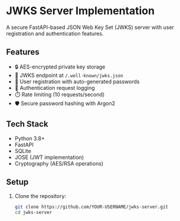 # JWKS Server Implementation

A secure FastAPI-based JSON Web Key Set (JWKS) server with user registration and authentication features.

## Features

- 🔒 AES-encrypted private key storage
- 🔑 JWKS endpoint at `/.well-known/jwks.json`
- 👤 User registration with auto-generated passwords
- 📝 Authentication request logging
- ⏱️ Rate limiting (10 requests/second)
- 🛡️ Secure password hashing with Argon2

## Tech Stack

- Python 3.8+
- FastAPI
- SQLite
- JOSE (JWT implementation)
- Cryptography (AES/RSA operations)

## Setup

1. Clone the repository:
   ```bash
   git clone https://github.com/YOUR-USERNAME/jwks-server.git
   cd jwks-server
